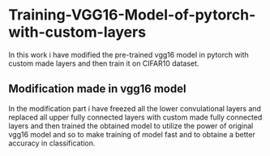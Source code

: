 # Training-VGG16-Model-of-pytorch-with-custom-layers
In this work i have modified the pre-trained vgg16 model in pytorch with custom made layers and then train it on CIFAR10 dataset.

##  Modification made in vgg16 model 


In the modification part i have freezed all the lower convulational layers and replaced all upper fully connected layers with custom made fully connected layers and then trained the obtained model to utilize the power of original vgg16 model and so to make training of model fast and to obtaine a better accuracy in classification.



